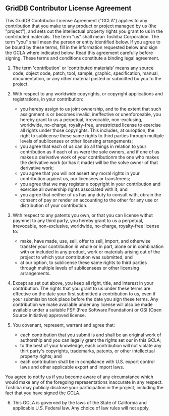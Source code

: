 ## GridDB Contributor License Agreement

This GridDB Contributor License Agreement ("GCLA") applies to any contribution that you make to any product or project managed by us (the "project"), and sets out the intellectual property rights you grant to us in the contributed materials. The term "us" shall mean Toshiba Corporation. The term "you" shall mean the person or entity identified below. If you agree to be bound by these terms, fill in the information requested below and sign the GCLA where indicated below. Read this agreement carefully before signing. These terms and conditions constitute a binding legal agreement.

1. The term 'contribution' or 'contributed materials' means any source code, object code, patch, tool, sample, graphic, specification, manual, documentation, or any other material posted or submitted bu you to the project.

2. With respect to any worldwide copyrights, or copyright applications and registrations, in your contribution:
   - you hereby assign to us joint ownership, and to the extent that such assignment is or becomes invalid, ineffective or unenforceable, you hereby grant to us a perpetual, irrevocable, non-exclusing, worldwide, no-charge, royalty-free, unrestricted license to exercise all rights under those copyrights. This includes, at ouroption, the right to sublicense these same rights to third parties through multiple levels of sublicenses or other licensing arrangements;
   - you agree that each of us can do all things in relation to your contribution as if each of us were the sole owners, and if one of us makes a derivative work of your contributionm the one who makes the derivative work (or has it made) will be the solve owner of that derivative work;
   - you agree that you will not assert any moral rights in your contribution against us, our licensees or transferees;
   - you agree that we may register a copyright in your contribution and exercise all ownership rights associated with it; and
   - you agree that neither of us has any duty to consult with, obrain the consent of pay or render an accounting to the other for any use or distribution of your contribution.

3. With respect to any patents you own, or that you can license withut paymnet to any third party, you hereby grant to us a perpetual, irrevocable, non-exclusive, worldwide, no-charge, royalty-free license to:
   - make, have made, use, sell, offer to sell, import, and otherwise transfer your contribution in whole or in part, alone or in combination with or included in any product, work or materials arising out of the project to which your contribution was submitted, and
   - at our option, to sublicense these same rights to third parties through multiple levels of sublicensees or other licensing arrangements.
   
4. Except as set out above, you keep all right, title, and interest in your contribution. The rights that you grant to us under these terms are effective on the date your first submitted a contribution to us, even if your submission took place before the date you sign these terms. Any contribution we make available under any license will also be made available under a suitable FSF (Free Software Foundation) or OSI (Open Source Initiative) approved license.

5. You covenant, represent, warrant and agree that:
   - each contribution that you submit is and shall be an original work of authorship and you can legally grant the rights set our in this GCLA;
   - to the best of your knowledge, each contribution will not violate any thirt party's copyrights, trademarks, patents, or other intellectual property rights; and
   - each contribution shall be in compliance with U.S. export control laws and other applicable export and import laws.
   
You agree to notify us if you become aware of any circumstance which would make any of the foregoing representations inaccurate in any respect. Toshiba may publicly disclose your participation in the project, including the fact that you have signed the GCLA.

6. This GCLA is governed by the laws of the State of California and applicable U.S. Federal law. Any choice of law rules will not apply.
